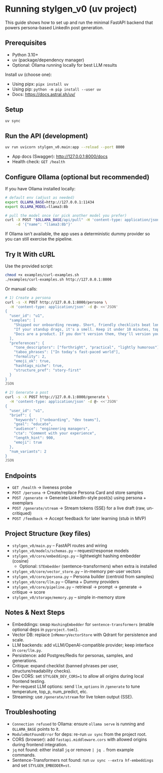 # Running stylgen_v0 (uv project)

This guide shows how to set up and run the minimal FastAPI backend that powers persona-based LinkedIn post generation.

## Prerequisites
- Python 3.10+
- uv (package/dependency manager)
- Optional: Ollama running locally for best LLM results

Install uv (choose one):
- Using pipx: `pipx install uv`
- Using pip: `python -m pip install --user uv`
- Docs: https://docs.astral.sh/uv/

## Setup
```bash
uv sync
```

## Run the API (development)
```bash
uv run uvicorn stylgen_v0.main:app --reload --port 8000
```
- App docs (Swagger): http://127.0.0.1:8000/docs
- Health check: `GET /health`

## Configure Ollama (optional but recommended)
If you have Ollama installed locally:
```bash
# default env (adjust as needed)
export OLLAMA_BASE=http://127.0.0.1:11434
export OLLAMA_MODEL=llama3:8b

# pull the model once (or pick another model you prefer)
curl -X POST "$OLLAMA_BASE/api/pull" -H 'content-type: application/json' \
     -d '{"name": "llama3:8b"}'
```
If Ollama isn’t available, the app uses a deterministic dummy provider so you can still exercise the pipeline.

## Try It With cURL
Use the provided script:
```bash
chmod +x examples/curl-examples.sh
./examples/curl-examples.sh http://127.0.0.1:8000
```

Or manual calls:
```bash
# 1) Create a persona
curl -s -X POST http://127.0.0.1:8000/persona \
  -H 'content-type: application/json' -d @- <<'JSON'
{
  "user_id": "u1",
  "samples": [
    "Shipped our onboarding revamp. Short, friendly checklists beat long docs.",
    "If your standup drags, it's a smell. Keep it under 10 minutes, tops.",
    "Docs are a product. If you don't version them, they'll version you."
  ],
  "preferences": {
    "tone_descriptors": ["forthright", "practical", "lightly humorous"],
    "taboo_phrases": ["In today's fast-paced world"],
    "formality": 2,
    "emoji_ok": true,
    "hashtags_niche": true,
    "structure_pref": "story-first"
  }
}
JSON

# 2) Generate a post
curl -s -X POST http://127.0.0.1:8000/generate \
  -H 'content-type: application/json' -d @- <<'JSON'
{
  "user_id": "u1",
  "brief": {
    "keywords": ["onboarding", "dev teams"],
    "goal": "educate",
    "audience": "engineering managers",
    "cta": "Comment with your experience",
    "length_hint": 900,
    "emoji": true
  },
  "num_variants": 2
}
JSON
```

## Endpoints
- `GET /health` → liveness probe
- `POST /persona` → Create/replace Persona Card and store samples
- `POST /generate` → Generate LinkedIn-style post(s) using persona + exemplars
- `POST /generate/stream` → Stream tokens (SSE) for a live draft (raw, un-critiqued)
- `POST /feedback` → Accept feedback for later learning (stub in MVP)

## Project Structure (key files)
- `stylgen_v0/main.py` – FastAPI routes and wiring
- `stylgen_v0/models/schemas.py` – request/response models
- `stylgen_v0/core/embeddings.py` – lightweight hashing embedder (cosine)
  - Optional: `STEmbedder` (sentence-transformers) when extra is installed
- `stylgen_v0/core/vector_store.py` – in-memory per-user vectors
- `stylgen_v0/core/persona.py` – Persona builder (centroid from samples)
- `stylgen_v0/core/llm.py` – Ollama + Dummy providers
- `stylgen_v0/core/pipeline.py` – retrieval → prompt → generate → critique → score
- `stylgen_v0/storage/memory.py` – simple in-memory store

## Notes & Next Steps
- Embeddings: swap `HashingEmbedder` for `sentence-transformers` (enable optional deps in `pyproject.toml`).
- Vector DB: replace `InMemoryVectorStore` with Qdrant for persistence and scale.
- LLM backends: add vLLM/OpenAI-compatible provider; keep interface in `core/llm.py`.
- Persistence: add Postgres/Redis for personas, samples, and generations.
- Critique: expand checklist (banned phrases per user, structure/readability checks).
- Dev CORS: set `STYLGEN_DEV_CORS=1` to allow all origins during local frontend testing.
- Per-request LLM options: send `llm_options` in `/generate` to tune temperature, top_p, num_predict, etc.
- Streaming: use `/generate/stream` for live token output (SSE).

## Troubleshooting
- `Connection refused` to Ollama: ensure `ollama serve` is running and `OLLAMA_BASE` points to it.
- `ModuleNotFoundError` for deps: re-run `uv sync` from the project root.
- CORS (browser): add `fastapi.middleware.cors` with allowed origins during frontend integration.
- `jq` not found: either install `jq` or remove `| jq .` from example commands.
- Sentence-Transformers not found: run `uv sync --extra hf-embeddings` and set `STYLGEN_EMBEDDER=st`.
